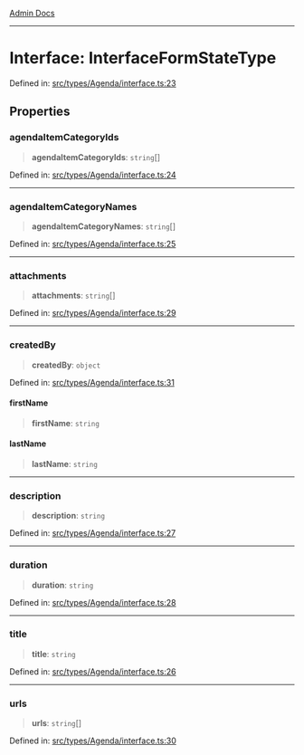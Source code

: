 [Admin Docs](/)

***

# Interface: InterfaceFormStateType

Defined in: [src/types/Agenda/interface.ts:23](https://github.com/PalisadoesFoundation/talawa-admin/blob/main/src/types/Agenda/interface.ts#L23)

## Properties

### agendaItemCategoryIds

> **agendaItemCategoryIds**: `string`[]

Defined in: [src/types/Agenda/interface.ts:24](https://github.com/PalisadoesFoundation/talawa-admin/blob/main/src/types/Agenda/interface.ts#L24)

***

### agendaItemCategoryNames

> **agendaItemCategoryNames**: `string`[]

Defined in: [src/types/Agenda/interface.ts:25](https://github.com/PalisadoesFoundation/talawa-admin/blob/main/src/types/Agenda/interface.ts#L25)

***

### attachments

> **attachments**: `string`[]

Defined in: [src/types/Agenda/interface.ts:29](https://github.com/PalisadoesFoundation/talawa-admin/blob/main/src/types/Agenda/interface.ts#L29)

***

### createdBy

> **createdBy**: `object`

Defined in: [src/types/Agenda/interface.ts:31](https://github.com/PalisadoesFoundation/talawa-admin/blob/main/src/types/Agenda/interface.ts#L31)

#### firstName

> **firstName**: `string`

#### lastName

> **lastName**: `string`

***

### description

> **description**: `string`

Defined in: [src/types/Agenda/interface.ts:27](https://github.com/PalisadoesFoundation/talawa-admin/blob/main/src/types/Agenda/interface.ts#L27)

***

### duration

> **duration**: `string`

Defined in: [src/types/Agenda/interface.ts:28](https://github.com/PalisadoesFoundation/talawa-admin/blob/main/src/types/Agenda/interface.ts#L28)

***

### title

> **title**: `string`

Defined in: [src/types/Agenda/interface.ts:26](https://github.com/PalisadoesFoundation/talawa-admin/blob/main/src/types/Agenda/interface.ts#L26)

***

### urls

> **urls**: `string`[]

Defined in: [src/types/Agenda/interface.ts:30](https://github.com/PalisadoesFoundation/talawa-admin/blob/main/src/types/Agenda/interface.ts#L30)
